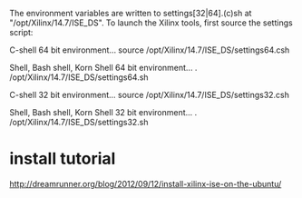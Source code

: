 The environment variables are written to settings[32|64].(c)sh at "/opt/Xilinx/14.7/ISE_DS". To launch the Xilinx tools, first source the settings script:

C-shell 64 bit environment...
source /opt/Xilinx/14.7/ISE_DS/settings64.csh

Shell, Bash shell, Korn Shell 64 bit environment...
. /opt/Xilinx/14.7/ISE_DS/settings64.sh

C-shell 32 bit environment...
source /opt/Xilinx/14.7/ISE_DS/settings32.csh

Shell, Bash shell, Korn Shell 32 bit environment...
. /opt/Xilinx/14.7/ISE_DS/settings32.sh

# install tutorial

<http://dreamrunner.org/blog/2012/09/12/install-xilinx-ise-on-the-ubuntu/>
